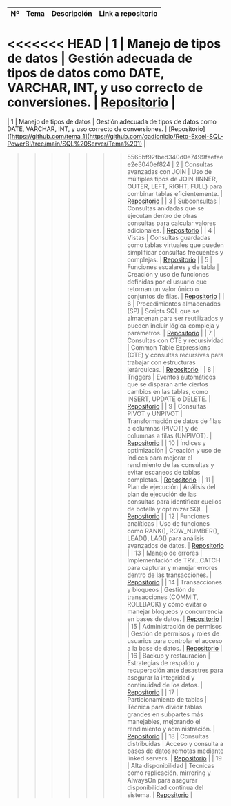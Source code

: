 | Nº  | Tema                            | Descripción                                                                                   | Link a repositorio                     |
|-----|---------------------------------|-----------------------------------------------------------------------------------------------|----------------------------------------|
<<<<<<< HEAD
| 1   | Manejo de tipos de datos         | Gestión adecuada de tipos de datos como DATE, VARCHAR, INT, y uso correcto de conversiones.    | [Repositorio](https://github.com/cadionicio/Reto-Excel-SQL-PowerBI/tree/main/SQL%20Server/Tema%201) |
=======
| 1   | Manejo de tipos de datos         | Gestión adecuada de tipos de datos como DATE, VARCHAR, INT, y uso correcto de conversiones.    | [Repositorio]([https://github.com/tema_1](https://github.com/cadionicio/Reto-Excel-SQL-PowerBI/tree/main/SQL%20Server/Tema%201) |
>>>>>>> 5565bf92fbed340d0e7499faefaee2e3040ef824
| 2   | Consultas avanzadas con JOIN     | Uso de múltiples tipos de JOIN (INNER, OUTER, LEFT, RIGHT, FULL) para combinar tablas eficientemente. | [Repositorio](https://github.com/tema_2) |
| 3   | Subconsultas                    | Consultas anidadas que se ejecutan dentro de otras consultas para calcular valores adicionales. | [Repositorio](https://github.com/tema_3) |
| 4   | Vistas                          | Consultas guardadas como tablas virtuales que pueden simplificar consultas frecuentes y complejas. | [Repositorio](https://github.com/tema_4) |
| 5   | Funciones escalares y de tabla   | Creación y uso de funciones definidas por el usuario que retornan un valor único o conjuntos de filas. | [Repositorio](https://github.com/tema_5) |
| 6   | Procedimientos almacenados (SP)  | Scripts SQL que se almacenan para ser reutilizados y pueden incluir lógica compleja y parámetros. | [Repositorio](https://github.com/tema_6) |
| 7   | Consultas con CTE y recursividad | Common Table Expressions (CTE) y consultas recursivas para trabajar con estructuras jerárquicas. | [Repositorio](https://github.com/tema_7) |
| 8   | Triggers                        | Eventos automáticos que se disparan ante ciertos cambios en las tablas, como INSERT, UPDATE o DELETE. | [Repositorio](https://github.com/tema_8) |
| 9   | Consultas PIVOT y UNPIVOT        | Transformación de datos de filas a columnas (PIVOT) y de columnas a filas (UNPIVOT).           | [Repositorio](https://github.com/tema_9) |
| 10  | Índices y optimización           | Creación y uso de índices para mejorar el rendimiento de las consultas y evitar escaneos de tablas completas. | [Repositorio](https://github.com/tema_10) |
| 11  | Plan de ejecución                | Análisis del plan de ejecución de las consultas para identificar cuellos de botella y optimizar SQL. | [Repositorio](https://github.com/tema_11) |
| 12  | Funciones analíticas             | Uso de funciones como RANK(), ROW_NUMBER(), LEAD(), LAG() para análisis avanzados de datos.     | [Repositorio](https://github.com/tema_12) |
| 13  | Manejo de errores                | Implementación de TRY...CATCH para capturar y manejar errores dentro de las transacciones.      | [Repositorio](https://github.com/tema_13) |
| 14  | Transacciones y bloqueos         | Gestión de transacciones (COMMIT, ROLLBACK) y cómo evitar o manejar bloqueos y concurrencia en bases de datos. | [Repositorio](https://github.com/tema_14) |
| 15  | Administración de permisos       | Gestión de permisos y roles de usuarios para controlar el acceso a la base de datos.           | [Repositorio](https://github.com/tema_15) |
| 16  | Backup y restauración            | Estrategias de respaldo y recuperación ante desastres para asegurar la integridad y continuidad de los datos. | [Repositorio](https://github.com/tema_16) |
| 17  | Particionamiento de tablas       | Técnica para dividir tablas grandes en subpartes más manejables, mejorando el rendimiento y administración. | [Repositorio](https://github.com/tema_17) |
| 18  | Consultas distribuidas           | Acceso y consulta a bases de datos remotas mediante linked servers.                             | [Repositorio](https://github.com/tema_18) |
| 19  | Alta disponibilidad              | Técnicas como replicación, mirroring y AlwaysOn para asegurar disponibilidad continua del sistema. | [Repositorio](https://github.com/tema_19) |

